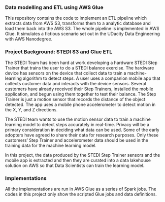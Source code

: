 ### Data modelling and ETL using AWS Glue
This repository contains the code to implement an ETL pipeline which extracts data from AWS S3, transforms them to a analytic database and load them back into the AWS S3. The whole pipeline is implemented in AWS Glue. It simulates a fictious scenario set out in the UDacity Data Engineering with AWS Nanodegree. 

### Project Background: STEDI S3 and Glue ETL
The STEDI Team has been hard at work developing a hardware STEDI Step Trainer that trains the user to do a STEDI balance exercise. The hardware device has sensors on the device that collect data to train a machine-learning algorithm to detect steps. A user uses a companion mobile app that collects customer data and interacts with the device sensors. Several customers have already received their Step Trainers, installed the mobile application, and begun using them together to test their balance. The Step Trainer is just a motion sensor that records the distance of the object detected. The app uses a mobile phone accelerometer to detect motion in the X, Y, and Z directions.

The STEDI team wants to use the motion sensor data to train a machine learning model to detect steps accurately in real-time. Privacy will be a primary consideration in deciding what data can be used. Some of the early adopters have agreed to share their data for research purposes. Only these customers’ Step Trainer and accelerometer data should be used in the training data for the machine learning model. 

In this project, the data produced by the STEDI Step Trainer sensors and the mobile app is extracted and then they are curated into a data lakehouse solution on AWS so that Data Scientists can train the learning model.

### Implementations
All the implementations are run in AWS Glue as a series of Spark jobs. The codes in this project only show the scripted Glue jobs and data definitions.  
